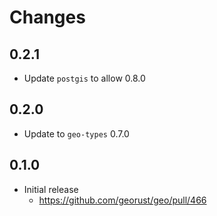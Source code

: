 # Changes

## 0.2.1

* Update `postgis` to allow 0.8.0

## 0.2.0

* Update to `geo-types` 0.7.0

## 0.1.0

* Initial release
  * <https://github.com/georust/geo/pull/466>
